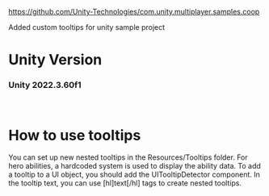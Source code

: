 https://github.com/Unity-Technologies/com.unity.multiplayer.samples.coop

Added custom tooltips for unity sample project

# Unity Version
###  Unity 2022.3.60f1
<br>

# How to use tooltips
You can set up new nested tooltips in the Resources/Tooltips folder. For hero abilities, a hardcoded system is used to display the ability data. To add a tooltip to a UI object, you should add the UITooltipDetector component. In the tooltip text, you can use [hl]text[/hl] tags to create nested tooltips.